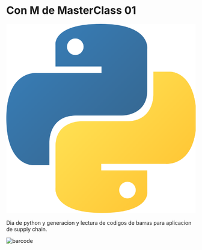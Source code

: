 # Con M de MasterClass 01

![python](images/python.png)


Dia de python y generacion y lectura de codigos de barras para aplicacion de supply chain.

![barcode](barcodes/code_0.png)
